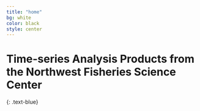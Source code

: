 ```yaml
---
title: "home"
bg: white
color: black
style: center
---
```

# Time-series Analysis Products from the Northwest Fisheries Science Center
{: .text-blue}

